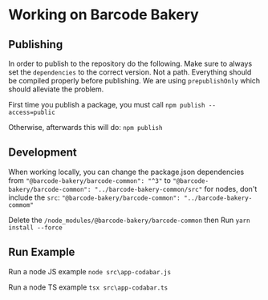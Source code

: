 # Working on Barcode Bakery

## Publishing

In order to publish to the repository do the following.
Make sure to always set the `dependencies` to the correct version. Not a path.
Everything should be compiled properly before publishing. We are using `prepublishOnly` which should alleviate the problem.

First time you publish a package, you must call
`npm publish --access=public`

Otherwise, afterwards this will do:
`npm publish`

## Development

When working locally, you can change the package.json dependencies from
`"@barcode-bakery/barcode-common": "^3"`
to
`"@barcode-bakery/barcode-common": "../barcode-bakery-common/src"`
for nodes, don't include the `src`:
`"@barcode-bakery/barcode-common": "../barcode-bakery-commom"`

Delete the `/node_modules/@barcode-bakery/barcode-common`
then Run
`yarn install --force`

## Run Example

Run a node JS example
`node src\app-codabar.js`

Run a node TS example
`tsx src\app-codabar.ts`
